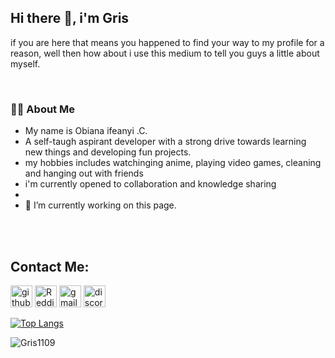 <!---
Gris1109/Gris1109 is a ✨ special ✨ repository because its `README.md` (this file) appears on your GitHub profile.
You can click the Preview link to take a look at your changes.
--->


## Hi there 👋, i'm Gris
if you are here that means you happened to find your way to my profile for a reason, 
well then how about i use this medium to tell you guys a little about myself. 

<br/>


### :man_technologist: About Me
- My name is Obiana ifeanyi .C.
- A self-taugh aspirant developer with a strong drive towards learning new things and developing fun projects.
- my hobbies includes watchinging anime, playing video games, cleaning and hanging out with friends
- i'm currently opened to collaboration and knowledge sharing  
-  
- 🔭 I’m currently working on this page.



<br/>
<br/>


## Contact Me: 
[<img src='https://cdn.jsdelivr.net/npm/simple-icons@3.0.1/icons/github.svg' alt='github' height='35'>](https://github.com/GRIS1109)  [<img src='https://cdn.jsdelivr.net/npm/simple-icons@3.0.1/icons/reddit.svg' alt='Reddit' height='35'>](https://www.reddit.com/user/-Gris)  [<img src='https://cdn.jsdelivr.net/npm/simple-icons@3.0.1/icons/gmail.svg' alt='gmail' height='35'>](ifeanyiobiana@gmail.com)  [<img src='https://cdn.jsdelivr.net/npm/simple-icons@3.0.1/icons/discord.svg' alt='discord' height='35'>](https://discord.com/users/#8536)

[![Top Langs](https://github-readme-stats.vercel.app/api/top-langs/?username=GRIS1109)](https://github.com/anuraghazra/github-readme-stats)



<p align="left"> <img src="https://github-readme-stats.vercel.app/api?username=Gris1109&show_icons=true&theme=dracula" alt="Gris1109" />



